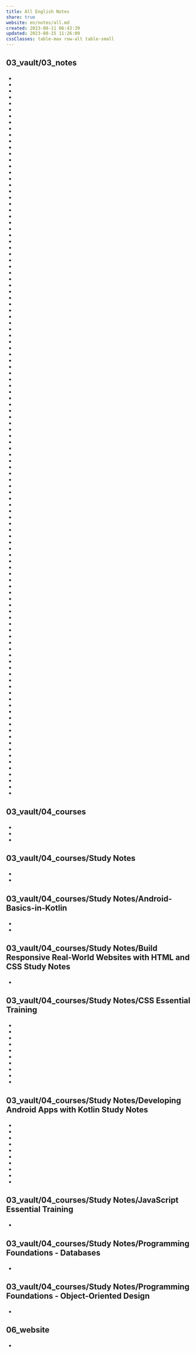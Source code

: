 ```yaml
---  
title: All English Notes  
share: true  
website: en/notes/all.md  
created: 2023-08-11 06:43:39  
updated: 2023-08-15 11:26:09  
cssClasses: table-max row-alt table-small  
---  
```

  
<h2><span><p class="esm-ltr">03_vault/03_notes</p></span></h2><div><ul class="dataview list-view-ul"><li><span></span></li><li><span></span></li><li><span></span></li><li><span></span></li><li><span></span></li><li><span></span></li><li><span></span></li><li><span></span></li><li><span></span></li><li><span></span></li><li><span></span></li><li><span></span></li><li><span></span></li><li><span></span></li><li><span></span></li><li><span></span></li><li><span></span></li><li><span></span></li><li><span></span></li><li><span></span></li><li><span></span></li><li><span></span></li><li><span></span></li><li><span></span></li><li><span></span></li><li><span></span></li><li><span></span></li><li><span></span></li><li><span></span></li><li><span></span></li><li><span></span></li><li><span></span></li><li><span></span></li><li><span></span></li><li><span></span></li><li><span></span></li><li><span></span></li><li><span></span></li><li><span></span></li><li><span></span></li><li><span></span></li><li><span></span></li><li><span></span></li><li><span></span></li><li><span></span></li><li><span></span></li><li><span></span></li><li><span></span></li><li><span></span></li><li><span></span></li><li><span></span></li><li><span></span></li><li><span></span></li><li><span></span></li><li><span></span></li><li><span></span></li><li><span></span></li><li><span></span></li><li><span></span></li><li><span></span></li><li><span></span></li><li><span></span></li><li><span></span></li><li><span></span></li><li><span></span></li><li><span></span></li><li><span></span></li><li><span></span></li><li><span></span></li><li><span></span></li><li><span></span></li><li><span></span></li><li><span></span></li><li><span></span></li><li><span></span></li><li><span></span></li><li><span></span></li><li><span></span></li><li><span></span></li><li><span></span></li><li><span></span></li><li><span></span></li><li><span></span></li><li><span></span></li><li><span></span></li><li><span></span></li><li><span></span></li><li><span></span></li><li><span></span></li><li><span></span></li><li><span></span></li><li><span></span></li><li><span></span></li><li><span></span></li><li><span></span></li><li><span></span></li><li><span></span></li><li><span></span></li><li><span></span></li><li><span></span></li><li><span></span></li><li><span></span></li><li><span></span></li><li><span></span></li><li><span></span></li><li><span></span></li><li><span></span></li><li><span></span></li><li><span></span></li><li><span></span></li><li><span></span></li><li><span></span></li><li><span></span></li><li><span></span></li><li><span></span></li></ul></div><h2><span><p class="esm-ltr">03_vault/04_courses</p></span></h2><div><ul class="dataview list-view-ul"><li><span></span></li><li><span></span></li><li><span></span></li></ul></div><h2><span><p class="esm-ltr">03_vault/04_courses/Study Notes</p></span></h2><div><ul class="dataview list-view-ul"><li><span></span></li><li><span></span></li></ul></div><h2><span><p class="esm-ltr">03_vault/04_courses/Study Notes/Android-Basics-in-Kotlin</p></span></h2><div><ul class="dataview list-view-ul"><li><span></span></li><li><span></span></li></ul></div><h2><span><p class="esm-ltr">03_vault/04_courses/Study Notes/Build Responsive Real-World Websites with HTML and CSS Study Notes</p></span></h2><div><ul class="dataview list-view-ul"><li><span></span></li></ul></div><h2><span><p class="esm-ltr">03_vault/04_courses/Study Notes/CSS Essential Training</p></span></h2><div><ul class="dataview list-view-ul"><li><span></span></li><li><span></span></li><li><span></span></li><li><span></span></li><li><span></span></li><li><span></span></li><li><span></span></li><li><span></span></li><li><span></span></li><li><span></span></li></ul></div><h2><span><p class="esm-ltr">03_vault/04_courses/Study Notes/Developing Android Apps with Kotlin Study Notes</p></span></h2><div><ul class="dataview list-view-ul"><li><span></span></li><li><span></span></li><li><span></span></li><li><span></span></li><li><span></span></li><li><span></span></li><li><span></span></li><li><span></span></li><li><span></span></li><li><span></span></li></ul></div><h2><span><p class="esm-ltr">03_vault/04_courses/Study Notes/JavaScript Essential Training</p></span></h2><div><ul class="dataview list-view-ul"><li><span></span></li></ul></div><h2><span><p class="esm-ltr">03_vault/04_courses/Study Notes/Programming Foundations - Databases</p></span></h2><div><ul class="dataview list-view-ul"><li><span></span></li></ul></div><h2><span><p class="esm-ltr">03_vault/04_courses/Study Notes/Programming Foundations - Object-Oriented Design</p></span></h2><div><ul class="dataview list-view-ul"><li><span></span></li></ul></div><h2><span><p class="esm-ltr">06_website</p></span></h2><div><ul class="dataview list-view-ul"><li><span></span></li></ul></div>  
